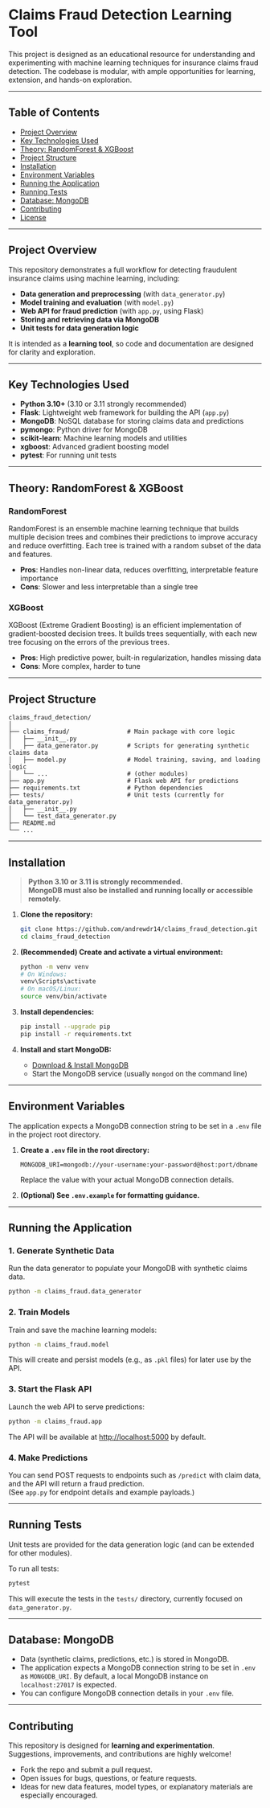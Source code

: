 # Claims Fraud Detection Learning Tool

This project is designed as an educational resource for understanding and experimenting with machine learning techniques for insurance claims fraud detection. The codebase is modular, with ample opportunities for learning, extension, and hands-on exploration.

---

## Table of Contents

- [Project Overview](#project-overview)
- [Key Technologies Used](#key-technologies-used)
- [Theory: RandomForest & XGBoost](#theory-randomforest--xgboost)
- [Project Structure](#project-structure)
- [Installation](#installation)
- [Environment Variables](#environment-variables)
- [Running the Application](#running-the-application)
- [Running Tests](#running-tests)
- [Database: MongoDB](#database-mongodb)
- [Contributing](#contributing)
- [License](#license)

---

## Project Overview

This repository demonstrates a full workflow for detecting fraudulent insurance claims using machine learning, including:

- **Data generation and preprocessing** (with `data_generator.py`)
- **Model training and evaluation** (with `model.py`)
- **Web API for fraud prediction** (with `app.py`, using Flask)
- **Storing and retrieving data via MongoDB**
- **Unit tests for data generation logic**

It is intended as a **learning tool**, so code and documentation are designed for clarity and exploration.

---

## Key Technologies Used

- **Python 3.10+** (3.10 or 3.11 strongly recommended)
- **Flask**: Lightweight web framework for building the API (`app.py`)
- **MongoDB**: NoSQL database for storing claims data and predictions
- **pymongo**: Python driver for MongoDB
- **scikit-learn**: Machine learning models and utilities
- **xgboost**: Advanced gradient boosting model
- **pytest**: For running unit tests

---

## Theory: RandomForest & XGBoost

### RandomForest

RandomForest is an ensemble machine learning technique that builds multiple decision trees and combines their predictions to improve accuracy and reduce overfitting. Each tree is trained with a random subset of the data and features.

- **Pros**: Handles non-linear data, reduces overfitting, interpretable feature importance
- **Cons**: Slower and less interpretable than a single tree

### XGBoost

XGBoost (Extreme Gradient Boosting) is an efficient implementation of gradient-boosted decision trees. It builds trees sequentially, with each new tree focusing on the errors of the previous trees.

- **Pros**: High predictive power, built-in regularization, handles missing data
- **Cons**: More complex, harder to tune

---

## Project Structure

```
claims_fraud_detection/
│
├── claims_fraud/                # Main package with core logic
│   ├── __init__.py
│   ├── data_generator.py        # Scripts for generating synthetic claims data
│   ├── model.py                 # Model training, saving, and loading logic
│   └── ...                      # (other modules)
├── app.py                       # Flask web API for predictions
├── requirements.txt             # Python dependencies
├── tests/                       # Unit tests (currently for data_generator.py)
│   ├── __init__.py
│   └── test_data_generator.py
├── README.md
└── ...
```

---

## Installation

> **Python 3.10 or 3.11 is strongly recommended.**  
> **MongoDB must also be installed and running locally or accessible remotely.**

1. **Clone the repository:**
    ```bash
    git clone https://github.com/andrewdr14/claims_fraud_detection.git
    cd claims_fraud_detection
    ```

2. **(Recommended) Create and activate a virtual environment:**
    ```bash
    python -m venv venv
    # On Windows:
    venv\Scripts\activate
    # On macOS/Linux:
    source venv/bin/activate
    ```

3. **Install dependencies:**
    ```bash
    pip install --upgrade pip
    pip install -r requirements.txt
    ```

4. **Install and start MongoDB:**  
   - [Download & Install MongoDB](https://docs.mongodb.com/manual/installation/)
   - Start the MongoDB service (usually `mongod` on the command line)

---

## Environment Variables

The application expects a MongoDB connection string to be set in a `.env` file in the project root directory.

1. **Create a `.env` file in the root directory:**
    ```
    MONGODB_URI=mongodb://your-username:your-password@host:port/dbname
    ```
   Replace the value with your actual MongoDB connection details.

2. **(Optional) See `.env.example` for formatting guidance.**

---

## Running the Application

### 1. Generate Synthetic Data

Run the data generator to populate your MongoDB with synthetic claims data.
```bash
python -m claims_fraud.data_generator
```

### 2. Train Models

Train and save the machine learning models:
```bash
python -m claims_fraud.model
```
This will create and persist models (e.g., as `.pkl` files) for later use by the API.

### 3. Start the Flask API

Launch the web API to serve predictions:
```bash
python -m claims_fraud.app
```
The API will be available at [http://localhost:5000](http://localhost:8080) by default.

### 4. Make Predictions

You can send POST requests to endpoints such as `/predict` with claim data, and the API will return a fraud prediction.  
(See `app.py` for endpoint details and example payloads.)

---

## Running Tests

Unit tests are provided for the data generation logic (and can be extended for other modules).

To run all tests:
```bash
pytest
```
This will execute the tests in the `tests/` directory, currently focused on `data_generator.py`.

---

## Database: MongoDB

- Data (synthetic claims, predictions, etc.) is stored in MongoDB.
- The application expects a MongoDB connection string to be set in `.env` as `MONGODB_URI`. By default, a local MongoDB instance on `localhost:27017` is expected.
- You can configure MongoDB connection details in your `.env` file.

---

## Contributing

This repository is designed for **learning and experimentation**.  
Suggestions, improvements, and contributions are highly welcome!

- Fork the repo and submit a pull request.
- Open issues for bugs, questions, or feature requests.
- Ideas for new data features, model types, or explanatory materials are especially encouraged.
